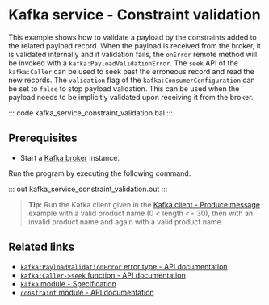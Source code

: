 # Kafka service - Constraint validation

This example shows how to validate a payload by the constraints added to the related payload record. When the payload is received from the broker, it is validated internally and if validation fails, the `onError` remote method will be invoked with a `kafka:PayloadValidationError`. The `seek` API of the `kafka:Caller` can be used to seek past the erroneous record and read the new records. The `validation` flag of the `kafka:ConsumerConfiguration` can be set to `false` to stop payload validation. This can be used when the payload needs to be implicitly validated upon receiving it from the broker.

::: code kafka_service_constraint_validation.bal :::

## Prerequisites
- Start a [Kafka broker](https://kafka.apache.org/quickstart) instance.

Run the program by executing the following command.

::: out kafka_service_constraint_validation.out :::

>**Tip:** Run the Kafka client given in the [Kafka client - Produce message](/learn/by-example/kafka-client-produce-message) example with a valid product name (0 < length <= 30), then with an invalid product name and again with a valid product name.

## Related links
- [`kafka:PayloadValidationError` error type - API documentation](https://lib.ballerina.io/ballerinax/kafka/latest/errors#PayloadValidationError)
- [`kafka:Caller->seek` function - API documentation](https://lib.ballerina.io/ballerinax/kafka/latest/clients/Caller#seek)
- [`kafka` module - Specification](https://github.com/ballerina-platform/module-ballerinax-kafka/blob/master/docs/spec/spec.md)
- [`constraint` module - API documentation](https://lib.ballerina.io/ballerina/constraint/latest)
